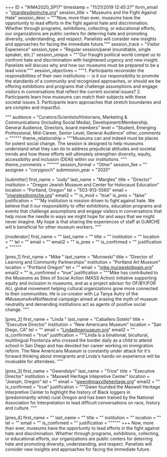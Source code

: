 +++
ID = "WMA2020_SP17"
timestamp = "11/21/2019 12:45:27"
form_email = "jmargles@ojmche.org"
session_title = "Museums and the Fight Against Hate"
session_desc = """Now, more than ever, museums have the opportunity to lead efforts in the fight against hate and discrimination.  Whether through programs, exhibitions, collecting, or educational efforts, our organizations are public centers for deterring hate and promoting diversity, understanding, and respect. Panelists will consider new insights and approaches for facing the immediate future."""
session_track = "Visitor Experience"
session_type = "Regular session/panel (roundtable, single speaker, etc.)"
session_unique = """Our fraught political world compel us to confront hate and discrimination with heightened urgency and new insight. Panelists will discuss why and how our museums must be prepared to be a lead voice."""
session_objectives = """1.	Participants reconsider the responsibilities of their own institutions --  is it our responsibility to promote the standards of a community and recognized approaches, or should we be offering exhibitions and programs that challenge assumptions and engage visitors in conversations that reflect the current societal issues?
2.     Participants learn how museums can match their subjects with these societal issues
3.	Participants learn approaches that stretch boundaries and are complex and impactful.

"""
audience = "Curators/Scientists/Historians, Marketing & Communications (Including Social Media), Development/Membership, General Audience, Directors, board members"
level = "Student, Emerging Professional, Mid-Career, Senior Level, General Audience"
other_comments = """"""
theme_relationship = """Museums can and indeed must be places for potent social change. The session is designed to help museums understand what they can do to address prejudicial attitudes and societal trends and how these efforts will ultimately strengthen diversity, equity, accessibility and inclusion (DEAI) within our institutions.
"""
theme_comments = """"""
session_format = "Other"
session_fee = ""
assignee = "corygooch"
submission_year = "2020"

[submitter]
first_name = "Judy"
last_name = "Margles"
title = "Director"
institution = "Oregon Jewish Museum and Center for Holocaust Education"
location = "Portland, Oregon"
tel = "503-913-5560"
email = "jmargles@ojmche.org"
email2 = ""
is_mod = "true"
is_pres = "false"
justification = """My institution  is mission driven to fight against hate. We believe that it our responsibility to offer exhibitions, education programs and events that challenge assumptions and engage visitors in conversations that help move the needle in ways we might hope for and ways that we might never imagine. My hope is that sharing the experiences of staff at OJMCHE will b beneficial for other museum workers. """

[moderator]
first_name = ""
last_name = ""
title = ""
institution = ""
location = ""
tel = ""
email = ""
email2 = ""
is_pres = ""
is_confirmed = ""
justification = """"""

[pres_1]
first_name = "Mike "
last_name = "Murowski"
title = "Director of Learning and Community Partnerships"
institution = "Portland Art Museum"
location = "Portland Oregon"
tel = ""
email = "mike.murawski@pam.org"
email2 = ""
is_confirmed = "true"
justification = """Mike has contributed to the Museums as Sites of Social Action (MASS Action) initiative supporting equity and inclusion in museums, and as a project advisor for OF/BY/FOR ALL global movement helping cultural organizations grow more connected to their communities.  He is co-creator with La Tanya Autry of the #MuseumsAreNotNeutral campaign aimed at erasing the myth of museum neutrality and demanding institutions act as agents of positive social change. """

[pres_2]
first_name = "Linda "
last_name = "Caballero Sotelo"
title = "Executive Director"
institution = "New Americans Museum"
location = "San Diego, CA"
tel = ""
email = "Linda@namuseum.org"
email2 = ""
is_confirmed = "true"
justification = """Linda is a binational, bicultural, multilingual Fronteriza who crossed the border daily as a child to attend school in San Diego and has devoted her career working on immigration reform. The New Americans Museum is constantly under attack for it's forward thinking about immigrants and Linda's hands-on experience will be invaluable for attendees. """

[pres_3]
first_name = "Gwendolyn"
last_name = "Trice"
title = "Executive Director"
institution = "Maxwell Heritage Intepretive Center"
location = "Joesph, Oregon"
tel = ""
email = "gwen@maxvilleheritage.org"
email2 = ""
is_confirmed = "true"
justification = """Gwen founded the Maxwell Heritage Interpretive Center to highlight the history of Black loggers in (predominantly white) rural Oregon and has been trained by the National Association for Interpretation to lead difficult conversations on race, history and culture. """

[pres_4]
first_name = ""
last_name = ""
title = ""
institution = ""
location = ""
tel = ""
email = ""
is_confirmed = ""
justification = """"""
+++
Now, more than ever, museums have the opportunity to lead efforts in the fight against hate and discrimination.  Whether through programs, exhibitions, collecting, or educational efforts, our organizations are public centers for deterring hate and promoting diversity, understanding, and respect. Panelists will consider new insights and approaches for facing the immediate future.